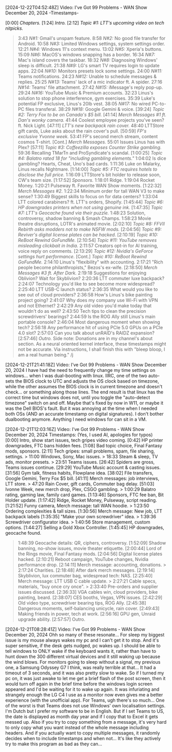 [2024-12-22T04:52:48Z] Video: I’ve Got 99 Problems - WAN Show December 20, 2024 
-Timestamps-

[0:00] *Chapters.*
[1:24] *Intro.*
[2:12] *Topic #1: LTT's upcoming video on tech nitpicks.*
   > 3:43 *N#1:* Gmail's unspam feature.
   > 8:58 *N#2:* No good file transfer for Android.
   > 10:58 *N#3:* Limited Windows settings, system settings order.
   > 12:21 *N#4:* Windows 11's context menu.
   > 13:02 *N#5:* Xperia's buttons.
   > 15:09 *N#6:* MacOS's windows snapping has a border.
   > 16:34 *N#7:* Mac's island covers the taskbar.
   > 18:32 *N#8:* Diagnosing Windows' sleep is difficult.
   > 21:38 *N#9:* LG's smart TV requires login to update apps.
   > 22:04 *N#10:* Monitors presets lock some settings.
   > 24:00 *N#11:* Teams notifications.
   > 24:23 *N#12:* Unable to schedule messages & replies.
   > 25:25 *N#13:* Teams' lack of a mic indicator ft. A spider.
   > 27:16 *N#14:* Teams' file attachment.
   > 27:42 *N#15:* iMessage's reply pop-up.
   > 29:24 *N#16:* YouTube Music & Premium accounts.
   > 32:23 Linus's solution to stop phone interference, gym exercises.
   > 35:39 Luke's potential FP exclusive, Linus's 20lb vest.
   > 38:05 *N#17:* No wired PC-to-PC files transferal.
   > 38:29 *N#18:* Google Gemini & voice.
[39:24] *Topic #2: Terry Fox to be on Canada's $5 bill.*
[41:14] *Merch Messages #1 ft. Dan's wonky camera.*
   > 41:44 Coolest employee projects you've seen? ft. Nick Light.
[47:11] *LTT's new backpack rain cover.*
   > 48:40 LTTStore gift cards, Luke asks about the rain cover's pull.
[50:59] *FP's exclusive Yvonne week.*
   > 53:41 FP's second merch stream, content cosmos T-shirt.
[Cont.] *Merch Messages.*
   > 55:01 Issues Linus has with Plex?
[57:11] *Topic #3: Coffeezilla exposes Counter Strike gambling.*
   > 59:36 Recalling TMarTn and ProSyndicate's scandal.
[1:00:25] *Topic #4: Balatro rated 18 for "including gambling elements."*
   > 1:04:02 Is dice gambling? Hearts, Cheat, Uno's bad cards.
   > 1:11:36 Luke on Malarky, Linus recalls Nightmare.
[1:14:00] *Topic #5: FTC requires hotels to disclose the full price.*
   > 1:16:09 LTTStore's bit holder to release soon, CW's team size.
[1:17:52] *Sponsors.*
   > 1:18:01 Ridge.
   > 1:19:04 Rocket Money.
   > 1:20:21 Pulseway ft. Favorite WAN Show moments.
[1:22:32] *Merch Messages #2.*
   > 1:22:34 Minimum order for tall WAN V3 to make sense?
   > 1:30:49 Biggest skills to focus on for data centers?
   > 1:33:04 LTT colored carabiners? ft. LTT's orders, Shopify.
[1:45:44] *Topic #6: HP downgrades printers when not using genuine ink.*
[1:47:35] *Topic #7: LTT's Geocache found via their puzzle.*
   > 1:48:23 Solution, controversy, shadow banning & Smash Champs.
   > 1:58:23 Movie theatre disruptions, LOTR's animated movie.
[2:02:10] *Topic #8: FFVII Rebirth asks modders not to make NSFW mods.*
[2:04:56] *Topic #9: Reviver's digital license plates can be hacked.*
[2:10:19] *Topic #10: ReBoot Rewind GoFundMe.*
[2:10:54] *Topic #11: YouTube removes misleading clickbait in India.*
   > 2:11:57 Creators opt-in for AI training, voice reply on comments.
[2:13:29] *Topic #12: Nvidia's GeForce settings hurt performance.*
[Cont.] *Topic #10: ReBoot Rewind GoFundMe.*
   > 2:14:10 Linus's "flexibility" with accounting.
   > 2:17:21 "Rich people become philanthropists," Bezos's ex-wife.
[2:18:50] *Merch Messages #3 ft. After Dark.*
   > 2:19:18 Suggestions for enjoying Oblivion? Wait for Skyblivion?
   > 2:20:36 LTT commuter luxe backpack?
   > 2:24:07 Technology you'd like to see become more widespread?
   > 2:25:40 LTT USB-C launch status?
   > 2:36:35 What would you like to see out of cloud providers?
   > 2:36:58 How's Linus's bike painting project going?
   > 2:41:07 Why does my company use Wi-Fi with VPN and not Ethernet?
   > 2:42:29 Any old video you'd make today that wouldn't do as well?
   > 2:43:50 Tech tips to clean the precision screwdrivers' bearings?
   > 2:44:59 Is the ROG Ally still Linus's main portable console?
   > 2:46:04 Most dangerous moment when showing tech?
   > 2:56:18 Any performance hit of using PCIe 5.0 GPUs on a PCIe 4.0 slot?
   > 2:57:03 Can you talk about unRAID's RAIDZ expansion?
[2:57:46] *Outro.*
Side note: Donations are in my channel's about section.
As a neural oriented kernel interface, these timestamps might not be accurate. Via instructions, I shall finish this with "bleep bloop, I am a real human being." /j

[2024-12-21T21:41:18Z] Video: I’ve Got 99 Problems - WAN Show December 20, 2024 
I have had the need to frequently change my time settings on windows... when I was dual-booting with linux. IIRC, one of the two auto-sets the BIOS clock to UTC and adjusts the OS clock based on timezone, while the other assumes the BIOS clock is in current timezone and doesn't check... or something along those lines.
The end result is that linux has the correct time but windows does not, until you toggle the "auto-detect timezone" switch on and off.
Maybe that's fixed by now in W11, or maybe it was the Dell BIOS's fault. But it was annoying at the time when I needed both OSs (AND an accurate timestamp on digital signatures).
I don't bother dualbooting anymore. Anything I need windows for can sit in a VM.

[2024-12-21T12:03:16Z] Video: I’ve Got 99 Problems - WAN Show December 20, 2024 
Timestamps: (Yes, I used AI, apologies for typos)
[0:00] Intro, show start issues, tech gripes video coming.
[0:42] HP printer downgrades, FTC bans hidden fees.
[1:08] Bad topic choice, Final Fantasy mods, sponsors.
[2:11] Tech gripes: small problems, spam, file sharing, settings.
    > 11:00 Windows, Sony, Mac issues.
    > 18:33 Steam & sleep, TV ads, monitor presets.
    > 23:51 Teams issues.
[26:42] Spiders are gross, Teams issues continue.
[29:29] YouTube Music account & casting issues.
[31:56] Gym talk, fitness habits, Flowplane idea.
[38:02] File transfers, Google Gemini, Terry Fox $5 bill.
[41:11] Merch messages: job interviews, LTT store.
    > 47:20 Rain Cover, gift cards, Commuter bag delay.
[51:03] Ivonne Week, new merch drop, Plex, CSGO gambling.
    > 1:00:29 Balatro rating, gaming law, family card games.
[1:13:46] Sponsors, FTC fee ban, Bit Holder update.
[1:17:42] Ridge, Rocket Money, Pulseway, script reading.
[1:21:52] Funny camera, Merch message: tall WAN hoodie.
    > 1:23:50 Ordering complexities & tall sizes.
[1:30:56] Merch message: New job, LTT backpack labels
[1:35:35] "Make your own screwdriver" idea.
    > 1:39:36 Screwdriver configurator idea.
    > 1:40:56 Store management, custom options.
[1:44:27] Selling a Gold Xbox Controller.
[1:45:45] HP downgrades, geocache found.
   > 1:48:39 Geocache details: QR, ciphers, controversy.
[1:52:09] Shadow banning, no-show issues, movie theater etiquette.
[2:00:44] Lord of the Rings movie, Final Fantasy mods.
[2:04:56] Digital license plates hacked.
[2:10:21] Reboot campaign, YouTube changes, Nvidia performance drop.
[2:14:11] Merch message: accounting, donations.
    > 2:17:24 Charities.
[2:18:48] After dark merch messages.
[2:19:14] Skyblivion, lux commuter bag, widespread tech: NAS.
[2:25:40] Merch message: LTT USB C cable update.
    > 2:27:21 Cable specs, materials, "buy once cry once".
    > 2:33:40 Pre-orders and supplier issues discussed.
[2:36:33] VGA cables win, cloud providers, bike painting, beard.
[2:38:07] CES booths, Vegas, VPN issues.
[2:42:29] Old video type, screwdriver bearing tips, ROG Ally.
[2:45:38] Dangerous moments, self-balancing unicycle, rain cover.
[2:49:43] Making friends in power, tech at work.
[2:56:16] GPU gen, Unraid upgrade ability.
[2:57:57] Outro.

[2024-12-21T08:28:41Z] Video: I’ve Got 99 Problems - WAN Show December 20, 2024 
Ohh so many of these resonate...
For sleep my biggest issue is my mouse always wakes my pc and I can't get it to stop. And it's super sensitive, if the desk gets nudged, pc wakes up. I should be able to tell windows to ONLY wake if the keyboard wants it, rather than have to hunt down the 300 different virtual devices and it still waking up because the wind blows. 
For monitors going to sleep without a signal, my previous one, a Samsung Odyssey G7 I think, was really terrible at that... It had a timeout of 3 seconds, and it was also pretty slow to wake. So if I turned my pc on, it was just awake to let me get a brief flash of the post screen, then it would turn off again in the brief time before the windows login screen appeared and I'd be waiting for it to wake up again. It was infuriating and strangely enough the LG C4 I use as a monitor now even gives me a better experience (with the unofficial app).
For Teams, ugh there's so much... One of the worst is that Teams does not use Windows' own localisation settings. I'm Dutch but I prefer my software to be in English. But if I set Teams to US, the date is displayed as month day year and if I copy that to Excel it gets messed up. Also if you try to copy something from a message, it's very hard to only copy what you want instead of the whole message including headers. And if you actually want to copy multiple messages, it randomly decides when to include timestamps and when not... It's like they actively try to make this program as bad as they can...


